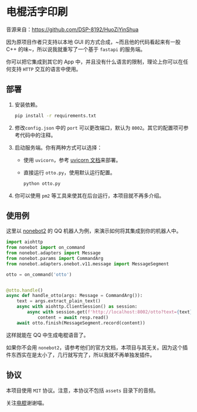 # 电棍活字印刷

音源来自：https://github.com/DSP-8192/HuoZiYinShua

因为原项目作者只支持以本地 GUI 的方式合成，~而且他的代码看起来有一股 C++ 的味~，所以说我就重写了一个基于 `fastapi` 的服务端。

你可以把它集成到其它的 App 中，并且没有什么语言的限制，理论上你可以在任何支持 `HTTP` 交互的语言中使用。

## 部署

1. 安装依赖。

   ```bash
   pip install -r requirements.txt
   ```

2. 修改`config.json` 中的 `port` 可以更改端口，默认为 `8002`。其它的配置项可参考代码中的注释。

3. 启动服务端。你有两种方式可以选择：

   + 使用 `uvicorn`，参考 [uvicorn 文档](http://www.uvicorn.org/deployment/)来部署。

   + 直接运行 `otto.py`，使用默认运行配置。

     ```bash
     python otto.py
     ```

4. 你可以使用 `pm2` 等工具来使其在后台运行，本项目就不再多介绍。

## 使用例

这里以 [nonebot2](https://github.com/nonebot/nonebot2) 的 QQ 机器人为例，来演示如何将其集成到你的机器人中。

```python
import aiohttp
from nonebot import on_command
from nonebot.adapters import Message
from nonebot.params import CommandArg
from nonebot.adapters.onebot.v11.message import MessageSegment

otto = on_command('otto')


@otto.handle()
async def handle_otto(args: Message = CommandArg()):
    text = args.extract_plain_text()
    async with aiohttp.ClientSession() as session:
        async with session.get(f'http://localhost:8002/otto?text={text}') as resp:
            content = await resp.read()
    await otto.finish(MessageSegment.record(content))
```

这样就能在 QQ 中生成电棍语音了。

如果你不会用 `nonebot2`，请参考他们的官方文档，本项目与其无关。因为这个插件东西实在是太小了，几行就写完了，所以我就不再单独发插件。


## 协议

本项目使用 `MIT` 协议。注意，本协议不包括 `assets` 目录下的音频。


关注[电棍](https://space.bilibili.com/628845081)谢谢喵。
